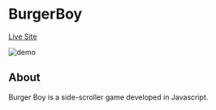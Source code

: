 # BurgerBoy

[Live Site](https://danna-aa.github.io/BurgerBoy/dist/index.html)

![demo](https://media.giphy.com/media/Qs7mDvmAzVpJNRcdO5/giphy.gif)

## About
Burger Boy is a side-scroller game developed in Javascript. 
